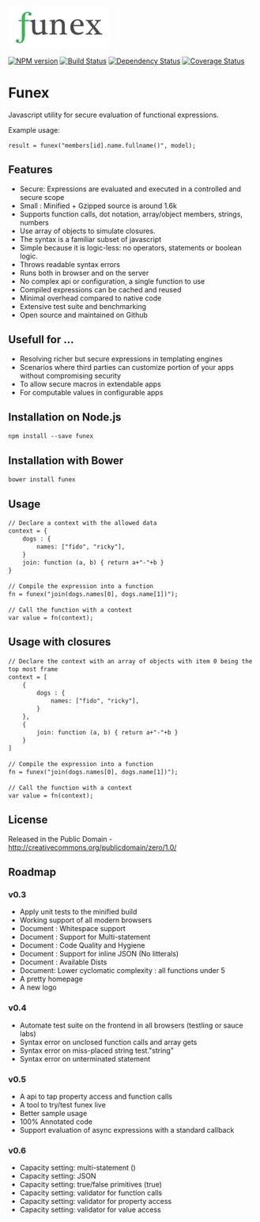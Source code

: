 ![Funex logo](doc/images/funex-logo.gif)

[![NPM version](https://badge.fury.io/js/funex.png)](http://badge.fury.io/js/funex)
[![Build Status](https://travis-ci.org/masyl/funex.png)](https://travis-ci.org/masyl/funex)
[![Dependency Status](https://gemnasium.com/masyl/funex.png)](https://gemnasium.com/masyl/funex)
[![Coverage Status](https://coveralls.io/repos/masyl/funex/badge.png?branch=master)](https://coveralls.io/r/masyl/funex)

# Funex

Javascript utility for secure evaluation of functional expressions.

Example usage:

	result = funex("members[id].name.fullname()", model);

## Features
- Secure: Expressions are evaluated and executed in a controlled and secure scope
- Small : Minified + Gzipped source is around 1.6k
- Supports function calls, dot notation, array/object members, strings, numbers
- Use array of objects to simulate closures.
- The syntax is a familiar subset of javascript
- Simple because it is logic-less: no operators, statements or boolean logic.
- Throws readable syntax errors
- Runs both in browser and on the server
- No complex api or configuration, a single function to use
- Compiled expressions can be cached and reused
- Minimal overhead compared to native code
- Extensive test suite and benchmarking
- Open source and maintained on Github

## Usefull for ...
- Resolving richer but secure expressions in templating engines
- Scenarios where third parties can customize portion of your apps without
compromising security
- To allow secure macros in extendable apps
- For computable values in configurable apps

## Installation on Node.js

	npm install --save funex

## Installation with Bower

	bower install funex

## Usage

	// Declare a context with the allowed data
	context = {
		dogs : {
			names: ["fido", "ricky"],
		}
		join: function (a, b) { return a+"-"+b }
	}

	// Compile the expression into a function
	fn = funex("join(dogs.names[0], dogs.name[1])");

	// Call the function with a context
	var value = fn(context);

## Usage with closures

	// Declare the context with an array of objects with item 0 being the top most frame
	context = [
		{
			dogs : {
				names: ["fido", "ricky"],
			}
		},
		{
			join: function (a, b) { return a+"-"+b }
		}
	]

	// Compile the expression into a function
	fn = funex("join(dogs.names[0], dogs.name[1])");

	// Call the function with a context
	var value = fn(context);

## License

Released in the Public Domain - http://creativecommons.org/publicdomain/zero/1.0/


## Roadmap

### v0.3

- Apply unit tests to the minified build
- Working support of all modern browsers
- Document : Whitespace support
- Document : Support for Multi-statement
- Document : Code Quality and Hygiene
- Document : Support for inline JSON (No litterals)
- Document : Available Dists
- Document: Lower cyclomatic complexity : all functions under 5
- A pretty homepage
- A new logo

### v0.4

- Automate test suite on the frontend in all browsers (testling or sauce labs)
- Syntax error on unclosed function calls and array gets
- Syntax error on miss-placed string test."string"
- Syntax error on unterminated statement

### v0.5

- A api to tap property access and function calls
- A tool to try/test funex live
- Better sample usage
- 100% Annotated code
- Support evaluation of async expressions with a standard callback

### v0.6

- Capacity setting: multi-statement ()
- Capacity setting: JSON
- Capacity setting: true/false primitives (true) 
- Capacity setting: validator for function calls
- Capacity setting: validator for property access
- Capacity setting: validator for value access

